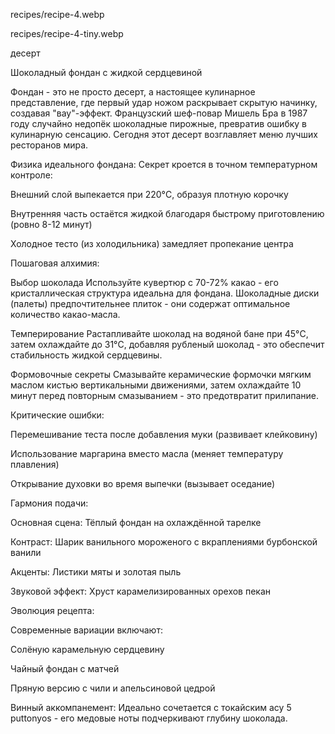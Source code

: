 recipes/recipe-4.webp


recipes/recipe-4-tiny.webp


десерт


Шоколадный фондан с жидкой сердцевиной


Фондан - это не просто десерт, а настоящее кулинарное представление, где первый удар ножом раскрывает скрытую начинку, создавая "вау"-эффект. Французский шеф-повар Мишель Бра в 1987 году случайно недопёк шоколадные пирожные, превратив ошибку в кулинарную сенсацию. Сегодня этот десерт возглавляет меню лучших ресторанов мира.


Физика идеального фондана:
Секрет кроется в точном температурном контроле:

Внешний слой выпекается при 220°C, образуя плотную корочку

Внутренняя часть остаётся жидкой благодаря быстрому приготовлению (ровно 8-12 минут)

Холодное тесто (из холодильника) замедляет пропекание центра


Пошаговая алхимия:

Выбор шоколада
Используйте кувертюр с 70-72% какао - его кристаллическая структура идеальна для фондана. Шоколадные диски (палеты) предпочтительнее плиток - они содержат оптимальное количество какао-масла.

Темперирование
Растапливайте шоколад на водяной бане при 45°C, затем охлаждайте до 31°C, добавляя рубленый шоколад - это обеспечит стабильность жидкой сердцевины.

Формовочные секреты
Смазывайте керамические формочки мягким маслом кистью вертикальными движениями, затем охлаждайте 10 минут перед повторным смазыванием - это предотвратит прилипание.


Критические ошибки:

Перемешивание теста после добавления муки (развивает клейковину)

Использование маргарина вместо масла (меняет температуру плавления)

Открывание духовки во время выпечки (вызывает оседание)

Гармония подачи:

Основная сцена: Тёплый фондан на охлаждённой тарелке

Контраст: Шарик ванильного мороженого с вкраплениями бурбонской ванили

Акценты: Листики мяты и золотая пыль

Звуковой эффект: Хруст карамелизированных орехов пекан


Эволюция рецепта:

Современные вариации включают:

Солёную карамельную сердцевину

Чайный фондан с матчей

Пряную версию с чили и апельсиновой цедрой

Винный аккомпанемент:
Идеально сочетается с токайским асу 5 puttonyos - его медовые ноты подчеркивают глубину шоколада.
